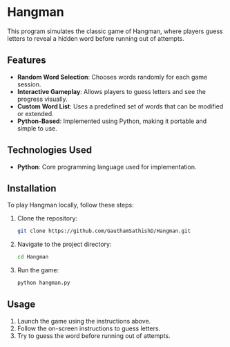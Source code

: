 # Hangman

This program simulates the classic game of Hangman, where players guess letters to reveal a hidden word before running out of attempts.

## Features

- **Random Word Selection**: Chooses words randomly for each game session.
- **Interactive Gameplay**: Allows players to guess letters and see the progress visually.
- **Custom Word List**: Uses a predefined set of words that can be modified or extended.
- **Python-Based**: Implemented using Python, making it portable and simple to use.

## Technologies Used

- **Python**: Core programming language used for implementation.

## Installation

To play Hangman locally, follow these steps:

1. Clone the repository:
   ```bash
   git clone https://github.com/GauthamSathishD/Hangman.git
   ```
2. Navigate to the project directory:
   ```bash
   cd Hangman
   ```
3. Run the game:
   ```bash
   python hangman.py
   ```

## Usage

1. Launch the game using the instructions above.
2. Follow the on-screen instructions to guess letters.
3. Try to guess the word before running out of attempts.
